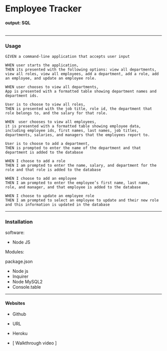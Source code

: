 # Employee Tracker
 
#### output: SQL

######

---------------------------------------------------------------------
### Usage

```
GIVEN a command-line application that accepts user input

WHEN user starts the application,
THEN its presented with the following options: view all departments, view all roles, view all employees, add a department, add a role, add an employee, and update an employee role.

WHEN user chooses to view all departments,
App is presented with a formatted table showing department names and department ids.

User is to choose to view all roles,
THEN is presented with the job title, role id, the department that role belongs to, and the salary for that role.

WHEN  user chooses to view all employees,
it is presented with a formatted table showing employee data, including employee ids, first names, last names, job titles, departments, salaries, and managers that the employees report to.

User is to choose to add a department,
THEN is prompted to enter the name of the department and that department is added to the database

WHEN I choose to add a role
THEN I am prompted to enter the name, salary, and department for the role and that role is added to the database

WHEN I choose to add an employee
THEN I am prompted to enter the employee’s first name, last name, role, and manager, and that employee is added to the database

WHEN I choose to update an employee role
THEN I am prompted to select an employee to update and their new role and this information is updated in the database

```

---------------------------------------------------------------------

### Installation
software:
- Node JS

Modules:

package.json

- Node js
- Inquirer
- Node MySQL2
- Console.table

---------------------------------------------------------------------


#### Websites 

- Github


- URL


- Heroku


- [ Walkthrough video ]
